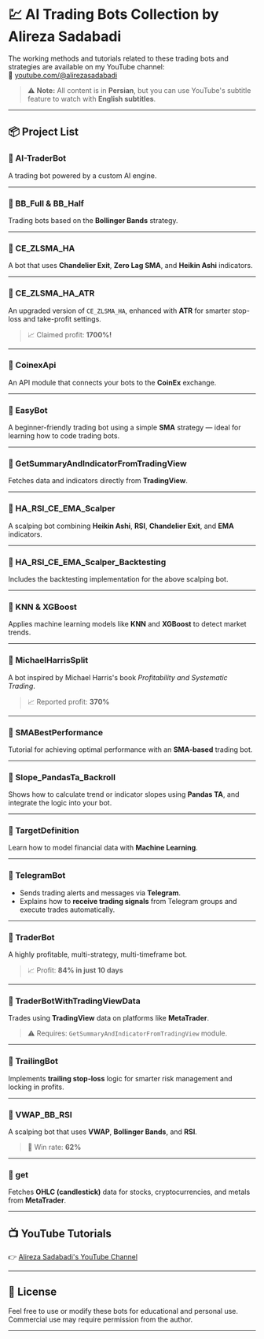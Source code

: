# 💹 AI Trading Bots Collection by Alireza Sadabadi

The working methods and tutorials related to these trading bots and strategies are available on my YouTube channel:  
🔗 [youtube.com/@alirezasadabadi](https://youtube.com/@alirezasadabadi?si=d8o7LK_Ai1Hf68is)

> ⚠️ **Note:** All content is in **Persian**, but you can use YouTube's subtitle feature to watch with **English subtitles**.

---

## 📦 Project List

### 🔹 AI-TraderBot
A trading bot powered by a custom AI engine.

---

### 🔹 BB_Full & BB_Half
Trading bots based on the **Bollinger Bands** strategy.

---

### 🔹 CE_ZLSMA_HA
A bot that uses **Chandelier Exit**, **Zero Lag SMA**, and **Heikin Ashi** indicators.

---

### 🔹 CE_ZLSMA_HA_ATR
An upgraded version of `CE_ZLSMA_HA`, enhanced with **ATR** for smarter stop-loss and take-profit settings.  
> 📈 Claimed profit: **1700%!**

---

### 🔹 CoinexApi
An API module that connects your bots to the **CoinEx** exchange.

---

### 🔹 EasyBot
A beginner-friendly trading bot using a simple **SMA** strategy — ideal for learning how to code trading bots.

---

### 🔹 GetSummaryAndIndicatorFromTradingView
Fetches data and indicators directly from **TradingView**.

---

### 🔹 HA_RSI_CE_EMA_Scalper
A scalping bot combining **Heikin Ashi**, **RSI**, **Chandelier Exit**, and **EMA** indicators.

---

### 🔹 HA_RSI_CE_EMA_Scalper_Backtesting
Includes the backtesting implementation for the above scalping bot.

---

### 🔹 KNN & XGBoost
Applies machine learning models like **KNN** and **XGBoost** to detect market trends.

---

### 🔹 MichaelHarrisSplit
A bot inspired by Michael Harris's book _Profitability and Systematic Trading_.  
> 📈 Reported profit: **370%**

---

### 🔹 SMABestPerformance
Tutorial for achieving optimal performance with an **SMA-based** trading bot.

---

### 🔹 Slope_PandasTa_Backroll
Shows how to calculate trend or indicator slopes using **Pandas TA**, and integrate the logic into your bot.

---

### 🔹 TargetDefinition
Learn how to model financial data with **Machine Learning**.

---

### 🔹 TelegramBot
- Sends trading alerts and messages via **Telegram**.
- Explains how to **receive trading signals** from Telegram groups and execute trades automatically.

---

### 🔹 TraderBot
A highly profitable, multi-strategy, multi-timeframe bot.  
> 📈 Profit: **84% in just 10 days**

---

### 🔹 TraderBotWithTradingViewData
Trades using **TradingView** data on platforms like **MetaTrader**.  
> ⚠️ Requires: `GetSummaryAndIndicatorFromTradingView` module.

---

### 🔹 TrailingBot
Implements **trailing stop-loss** logic for smarter risk management and locking in profits.

---

### 🔹 VWAP_BB_RSI
A scalping bot that uses **VWAP**, **Bollinger Bands**, and **RSI**.  
> 🎯 Win rate: **62%**

---

### 🔹 get
Fetches **OHLC (candlestick)** data for stocks, cryptocurrencies, and metals from **MetaTrader**.

---

## 📺 YouTube Tutorials

👉 [Alireza Sadabadi's YouTube Channel](https://youtube.com/@alirezasadabadi?si=d8o7LK_Ai1Hf68is)

---

## 📝 License

Feel free to use or modify these bots for educational and personal use. Commercial use may require permission from the author.

---
